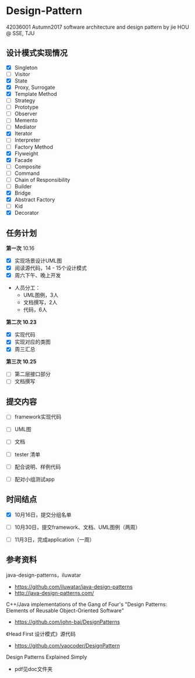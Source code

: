 # Design-Pattern
42036001 Autumn2017 software architecture and design pattern by jie HOU @ SSE, TJU



## 设计模式实现情况

- [x] Singleton
- [ ] Visitor
- [x] State
- [x] Proxy, Surrogate
- [x] Template Method
- [ ] Strategy
- [ ] Prototype
- [ ] Observer
- [ ] Memento
- [ ] Mediator
- [x] Iterator
- [ ] Interpreter
- [ ] Factory Method
- [x] Flyweight
- [x] Facade
- [ ] Composite
- [ ] Command
- [ ] Chain of Responsibility
- [ ] Builder
- [x] Bridge
- [x] Abstract Factory
- [ ] Kid
- [x] Decorator

## 任务计划

**第一次** 10.16

- [x] 实现场景设计UML图
- [x] 阅读源代码，14 - 15个设计模式
- [x] 周六下午、晚上开发

- 人员分工：
  - UML图例，3人
  - 文档撰写，2人 
  - 代码，6人

**第二次 10.23**

- [x] 实现代码
- [x] 实现对应的类图
- [x] 周三汇总

**第三次 10.25**

- [ ] 第二层接口部分
- [ ] 文档撰写

## 提交内容

- [ ] framework实现代码
- [ ] UML图
- [ ] 文档
- [ ] tester 清单
- [ ] 配合说明、样例代码
- [ ] 配对小组测试app



## 时间结点

- [x] 10月16日，提交分组名单 
- [ ] 10月30日，提交framework、文档、UML图例（两周）
- [ ] 11月3日，完成application（一周）



## 参考资料

java-design-patterns，iluwatar

- https://github.com/iluwatar/java-design-patterns 
- http://java-design-patterns.com/

C++/Java implementations of the Gang of Four's "Design Patterns: Elements of Reusable Object-Oriented Software"

- https://github.com/john-bai/DesignPatterns

《Head First 设计模式》源代码

- https://github.com/yaocoder/DesignPattern

Design Patterns Explained Simply

- pdf见doc文件夹
